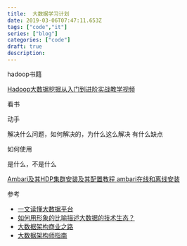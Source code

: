 ```yaml
---
title:  大数据学习计划
date: 2019-03-06T07:47:11.653Z
tags: ["code","it"]
series: ["blog"]
categories: ["code"]
draft: true
description:
---
```



hadoop书籍

[Hadoop大数据挖掘从入门到进阶实战教学视频](https://www.bilibili.com/video/av31931245/)

看书

动手

解决什么问题，如何解决的，为什么这么解决
有什么缺点

如何使用

是什么，不是什么

[Ambari及其HDP集群安装及其配置教程
](https://zhuanlan.zhihu.com/p/37322462)
[ambari在线和离线安装](https://blog.csdn.net/sinat_32176947/article/details/79659718)

参考  
- [一文读懂大数据平台](https://zhuanlan.zhihu.com/p/26545566)
- [如何用形象的比喻描述大数据的技术生态？](https://www.zhihu.com/question/27974418/answer/156227565)
- [大数据架构商业之路](https://book.douban.com/subject/26818024/)
- [大数据架构师指南](https://book.douban.com/subject/26821712/)